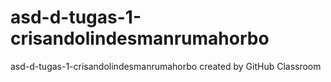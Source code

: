 # asd-d-tugas-1-crisandolindesmanrumahorbo
asd-d-tugas-1-crisandolindesmanrumahorbo created by GitHub Classroom
